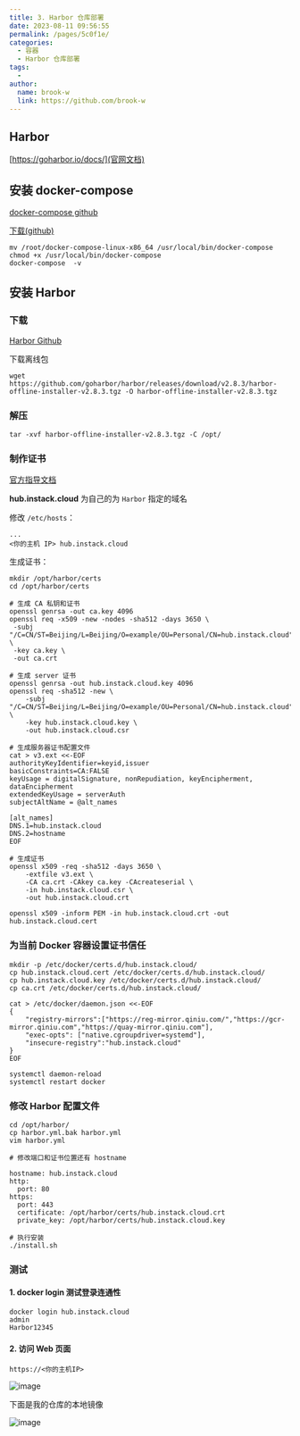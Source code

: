 ```yaml
---
title: 3. Harbor 仓库部署
date: 2023-08-11 09:56:55
permalink: /pages/5c0f1e/
categories:
  - 容器
  - Harbor 仓库部署
tags:
  - 
author: 
  name: brook-w
  link: https://github.com/brook-w
---
```


## Harbor

[https://goharbor.io/docs/](官网文档)

## 安装 docker-compose

[docker-compose github](https://github.com/docker/compose)

[下载(github)](https://github.com/docker/compose/releases/download/v2.20.2/docker-compose-linux-x86_64)
```
mv /root/docker-compose-linux-x86_64 /usr/local/bin/docker-compose
chmod +x /usr/local/bin/docker-compose
docker-compose  -v
```

## 安装 Harbor



### 下载

[Harbor Github](https://github.com/goharbor/harbor)

下载离线包

```
wget https://github.com/goharbor/harbor/releases/download/v2.8.3/harbor-offline-installer-v2.8.3.tgz -O harbor-offline-installer-v2.8.3.tgz
```

### 解压

```
tar -xvf harbor-offline-installer-v2.8.3.tgz -C /opt/
```

### 制作证书

[官方指导文档](https://goharbor.io/docs/2.5.0/install-config/configure-https/)


**hub.instack.cloud** 为自己的为 `Harbor` 指定的域名

修改 `/etc/hosts`：

```
...
<你的主机 IP> hub.instack.cloud
```

生成证书：

```
mkdir /opt/harbor/certs
cd /opt/harbor/certs

# 生成 CA 私钥和证书
openssl genrsa -out ca.key 4096
openssl req -x509 -new -nodes -sha512 -days 3650 \
 -subj "/C=CN/ST=Beijing/L=Beijing/O=example/OU=Personal/CN=hub.instack.cloud" \
 -key ca.key \
 -out ca.crt

# 生成 server 证书
openssl genrsa -out hub.instack.cloud.key 4096
openssl req -sha512 -new \
    -subj "/C=CN/ST=Beijing/L=Beijing/O=example/OU=Personal/CN=hub.instack.cloud" \
    -key hub.instack.cloud.key \
    -out hub.instack.cloud.csr

# 生成服务器证书配置文件
cat > v3.ext <<-EOF
authorityKeyIdentifier=keyid,issuer
basicConstraints=CA:FALSE
keyUsage = digitalSignature, nonRepudiation, keyEncipherment, dataEncipherment
extendedKeyUsage = serverAuth
subjectAltName = @alt_names

[alt_names]
DNS.1=hub.instack.cloud
DNS.2=hostname
EOF

# 生成证书
openssl x509 -req -sha512 -days 3650 \
    -extfile v3.ext \
    -CA ca.crt -CAkey ca.key -CAcreateserial \
    -in hub.instack.cloud.csr \
    -out hub.instack.cloud.crt

openssl x509 -inform PEM -in hub.instack.cloud.crt -out hub.instack.cloud.cert
```


### 为当前 Docker 容器设置证书信任
```
mkdir -p /etc/docker/certs.d/hub.instack.cloud/
cp hub.instack.cloud.cert /etc/docker/certs.d/hub.instack.cloud/
cp hub.instack.cloud.key /etc/docker/certs.d/hub.instack.cloud/
cp ca.crt /etc/docker/certs.d/hub.instack.cloud/

cat > /etc/docker/daemon.json <<-EOF
{
    "registry-mirrors":["https://reg-mirror.qiniu.com/","https://gcr-mirror.qiniu.com","https://quay-mirror.qiniu.com"],
    "exec-opts": ["native.cgroupdriver=systemd"],
    "insecure-registry":"hub.instack.cloud"
}
EOF

systemctl daemon-reload
systemctl restart docker
```

### 修改 Harbor 配置文件

```
cd /opt/harbor/
cp harbor.yml.bak harbor.yml
vim harbor.yml

# 修改端口和证书位置还有 hostname

hostname: hub.instack.cloud
http:
  port: 80
https:
  port: 443
  certificate: /opt/harbor/certs/hub.instack.cloud.crt
  private_key: /opt/harbor/certs/hub.instack.cloud.key

# 执行安装
./install.sh

```

### 测试


#### 1. docker login 测试登录连通性

```
docker login hub.instack.cloud
admin
Harbor12345
```

#### 2. 访问 Web 页面

```
https://<你的主机IP>
```

![image](https://cdn.jsdelivr.net/gh/brook-w/image-hosting@master/openstack/nova/image.5vngfvj83a00.webp)

下面是我的仓库的本地镜像

![image](https://cdn.jsdelivr.net/gh/brook-w/image-hosting@master/openstack/nova/image.79reyrm630w0.webp)